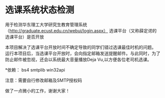 ﻿# 选课系统状态检测
用于检测华东理工大学研究生教育管理系统（http://graduate.ecust.edu.cn/webui/login.aspx） 选课平台（又称薛定谔的选课平台）是否开放

本项目解决了选课平台开放时间不确定导致的同学们错过选课最佳时机的问题。
运行本项目后，当选课平台开放时，会向指定邮箱发送提醒邮件。与此同时，为了防止邮件被忽视，还会以系统最大音量播放Deja Vu,以方便各位老司机选课。

*依赖：
bs4
smtplib
win32api

注意：需要自行修改邮箱及SMTP授权码

做了一点微小的工作，谢谢大家！
